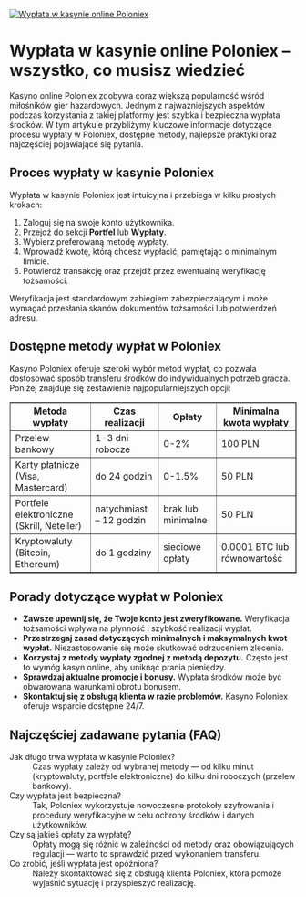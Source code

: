 [![Wypłata w kasynie online Poloniex](https://123-caf.pages.dev/gitsignup.png)](https://vrmoo.ru/Bt82HjjY)

<h1>Wypłata w kasynie online Poloniex – wszystko, co musisz wiedzieć</h1> <p>Kasyno online Poloniex zdobywa coraz większą popularność wśród miłośników gier hazardowych. Jednym z najważniejszych aspektów podczas korzystania z takiej platformy jest szybka i bezpieczna wypłata środków. W tym artykule przybliżymy kluczowe informacje dotyczące procesu wypłaty w Poloniex, dostępne metody, najlepsze praktyki oraz najczęściej pojawiające się pytania.</p>  <h2>Proces wypłaty w kasynie Poloniex</h2> <p>Wypłata w kasynie Poloniex jest intuicyjna i przebiega w kilku prostych krokach:</p> <ol>   <li>Zaloguj się na swoje konto użytkownika.</li>   <li>Przejdź do sekcji <strong>Portfel</strong> lub <strong>Wypłaty</strong>.</li>   <li>Wybierz preferowaną metodę wypłaty.</li>   <li>Wprowadź kwotę, którą chcesz wypłacić, pamiętając o minimalnym limicie.</li>   <li>Potwierdź transakcję oraz przejdź przez ewentualną weryfikację tożsamości.</li> </ol> <p>Weryfikacja jest standardowym zabiegiem zabezpieczającym i może wymagać przesłania skanów dokumentów tożsamości lub potwierdzeń adresu.</p>  <h2>Dostępne metody wypłat w Poloniex</h2> <p>Kasyno Poloniex oferuje szeroki wybór metod wypłat, co pozwala dostosować sposób transferu środków do indywidualnych potrzeb gracza. Poniżej znajduje się zestawienie najpopularniejszych opcji:</p> <table border="1" cellpadding="8" cellspacing="0" style="border-collapse: collapse; width: 100%; max-width: 600px;">   <thead>     <tr>       <th>Metoda wypłaty</th>       <th>Czas realizacji</th>       <th>Opłaty</th>       <th>Minimalna kwota wypłaty</th>     </tr>   </thead>   <tbody>     <tr>       <td>Przelew bankowy</td>       <td>1-3 dni robocze</td>       <td>0-2%</td>       <td>100 PLN</td>     </tr>     <tr>       <td>Karty płatnicze (Visa, Mastercard)</td>       <td>do 24 godzin</td>       <td>0-1.5%</td>       <td>50 PLN</td>     </tr>     <tr>       <td>Portfele elektroniczne (Skrill, Neteller)</td>       <td>natychmiast – 12 godzin</td>       <td>brak lub minimalne</td>       <td>50 PLN</td>     </tr>     <tr>       <td>Kryptowaluty (Bitcoin, Ethereum)</td>       <td>do 1 godziny</td>       <td>sieciowe opłaty</td>       <td>0.0001 BTC lub równowartość</td>     </tr>   </tbody> </table>  <h2>Porady dotyczące wypłat w Poloniex</h2> <ul>   <li><strong>Zawsze upewnij się, że Twoje konto jest zweryfikowane.</strong> Weryfikacja tożsamości wpływa na płynność i szybkość realizacji wypłat.</li>   <li><strong>Przestrzegaj zasad dotyczących minimalnych i maksymalnych kwot wypłat.</strong> Niezastosowanie się może skutkować odrzuceniem zlecenia.</li>   <li><strong>Korzystaj z metody wypłaty zgodnej z metodą depozytu.</strong> Często jest to wymóg kasyn online, aby uniknąć prania pieniędzy.</li>   <li><strong>Sprawdzaj aktualne promocje i bonusy.</strong> Wypłata środków może być obwarowana warunkami obrotu bonusem.</li>   <li><strong>Skontaktuj się z obsługą klienta w razie problemów.</strong> Kasyno Poloniex oferuje wsparcie dostępne 24/7.</li> </ul>  <h2>Najczęściej zadawane pytania (FAQ)</h2> <dl>   <dt>Jak długo trwa wypłata w kasynie Poloniex?</dt>   <dd>Czas wypłaty zależy od wybranej metody — od kilku minut (kryptowaluty, portfele elektroniczne) do kilku dni roboczych (przelew bankowy).</dd>    <dt>Czy wypłata jest bezpieczna?</dt>   <dd>Tak, Poloniex wykorzystuje nowoczesne protokoły szyfrowania i procedury weryfikacyjne w celu ochrony środków i danych użytkowników.</dd>    <dt>Czy są jakieś opłaty za wypłatę?</dt>   <dd>Opłaty mogą się różnić w zależności od metody oraz obowiązujących regulacji — warto to sprawdzić przed wykonaniem transferu.</dd>    <dt>Co zrobić, jeśli wypłata jest opóźniona?</dt>   <dd>Należy skontaktować się z obsługą klienta Poloniex, która pomoże wyjaśnić sytuację i przyspieszyć realizację.</dd> </dl>